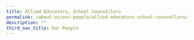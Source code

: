 ```yaml
---
title: Allied Educators, School Counsellors
permalink: /about-us/our-people/allied-educators-school-counsellors/
description: ""
third_nav_title: Our People
---
```

